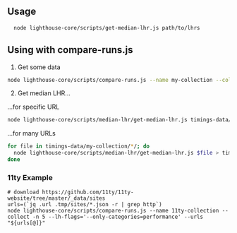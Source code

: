 ## Usage
```sh
  node lighthouse-core/scripts/get-median-lhr.js path/to/lhrs
```

## Using with compare-runs.js

1) Get some data

```sh
node lighthouse-core/scripts/compare-runs.js --name my-collection --collect -n 3 --urls https://www.example.com https://www.nyt.com
```

2) Get median LHR...

...for specific URL
```sh
node lighthouse-core/scripts/median-lhr/get-median-lhr.js timings-data/my-collection/https___www_example_com
```

...for many URLs
```sh
for file in timings-data/my-collection/*/; do
  node lighthouse-core/scripts/median-lhr/get-median-lhr.js $file > timings-data/my-collection/`basename $file`-median-lhr.json
done
```

### 11ty Example

```
# download https://github.com/11ty/11ty-website/tree/master/_data/sites
urls=(`jq .url .tmp/sites/*.json -r | grep http`)
node lighthouse-core/scripts/compare-runs.js --name 11ty-collection --collect -n 5 --lh-flags='--only-categories=performance' --urls "${urls[@]}"
```
